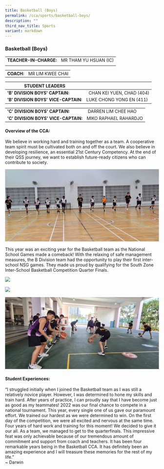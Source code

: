 ```yaml
---
title: Basketball (Boys)
permalink: /cca/sports/basketball-boys/
description: ""
third_nav_title: Sports
variant: markdown
---
```

### Basketball (Boys)

|  	|  	|
|---	|---	|
| **TEACHER-IN-CHARGE:** 	| MR THAM YU HSUAN (IC)|
|||


|  	|  	|
|---	|---	|
| **COACH:**| MR LIM KWEE CHAI 	|


| STUDENT LEADERS 	|  	|
|---	|---	|
| **'B' DIVISION BOYS' CAPTAIN:** 	| &nbsp; CHAN KEI YUEN, CHAD (404)|
| **'B' DIVISION BOYS' VICE-CAPTAIN:** 	|         LUKE CHONG YONG EN (411)	| 

| 	|  	|
|---	|---	|
| **'C' DIVISION BOYS' CAPTAIN:** 	| &nbsp;DARREN LIM CHEE HAO|
| **'C' DIVISION BOYS' VICE-CAPTAIN:** 	| MIKO RAPHAEL RAHARDJO 	| 

#### Overview of the CCA:&nbsp;  
We believe in working hard and training together as a team. A cooperative team spirit must be cultivated both on and off the court. We also believe in developing resilience, an essential 21st Century Competency. At the end of their QSS journey, we want to establish future-ready citizens who can contribute to society.

![](/images/Basketball1.jpg)



This year was an exciting year for the Basketball team as the National School Games made a comeback! With the relaxing of safe management measures, the B Division team had the opportunity to play their first inter-school NSG games. They made us proud by qualifying for the South Zone Inter-School Basketball Competition Quarter Finals.&nbsp;
<br>

<img src="https://drive.google.com/uc?export=view&amp;id=1UPHF0BuWwm16PJ1FMyfiuMe1I3TPvZE6"><br>

<img src="https://drive.google.com/uc?export=view&amp;id=1FglR54h1ckjDIuaO0TVZBS5G3ms_n-0E">


![](/images/Basketball%202.jpg)

#### Student Experiences:

“I struggled initially when I joined the Basketball team as I was still a relatively novice player. However, I was determined to hone my skills and train hard. After years of practice, I can proudly say that I have become just as good as my teammates! 2022 was our final chance to compete in a national tournament. This year, every single one of us gave our paramount effort. We trained our hardest as we were determined to win. On the first day of the competition, we were all excited and nervous at the same time. Four years of hard work and training for this moment! We decided to give it our all. As a team, we managed to get to the quarterfinals. This impressive feat was only achievable because of our tremendous amount of commitment and support from coach and teachers. It has been four remarkable years being in the Basketball CCA. It has definitely been an amazing experience and I will treasure these memories for the rest of my life.”
<br>~ Darwin